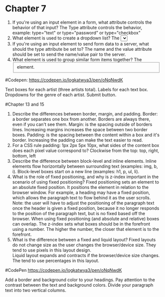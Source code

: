 # Chapter 7
1. If you're using an input element in a form, what attribute controls the behavior of that input?
The Type attribute controls the behavior, example: type="text" or type="password" or type="checkbox"
2. What element is used to create a dropdown list?
The <select> element.  
3. If you're using an input element to send form data to a server, what should the type attribute be set to?
The name and the value attribute should be set to send the name/value pair to the server.
4. What element is used to group similar form items together?
The <fieldset> element.

#Codepen:
https://codepen.io/logkatwya3/pen/oNqNwdK

Text boxes for each artist (three artists total).
Labels for each text box.
Dropdowns for the genre of each artist.
Submit button.

#Chapter 13 and 15

1. Describe the differences between border, margin, and padding.
Border: a border separates one box from another.  Borders are always there, even if you can't see them.
Margin: is the spacing outside of borders lines.  Increasing margins increases the space between two border boxes.
Padding: is the spacing between the content within a box and it's border.  Increasing the padding can make the text easier to read.
2. For a CSS rule padding: 1px 2px 5px 10px, what sides of the content box does each pixel value correspond to?
Clockwise from the top: top, right, bottom, left
3. Describe the difference between block-level and inline elements.
Inline elements flow horizontally between surrounding text (examples: img, b, i).  Block-level boxes start on a new line (examples: h1, p, ul, li).
4. What is the role of fixed positioning, and why is z-index important in the scenario of using fixed positioning?
Fixed positioning sets an element to an absolute fixed position.  It positions the element in relation to the browser window.  For example, a heading may have a fixed position, which allows the paragraph text to flow behind it as the user scrolls.  Note: the user will have to adjust the positioning of the paragraph text once the header is given a fixed position, because it no longer responds to the position of the paragraph text, but is no fixed based off the browser.  When using fixed positioning (and absolute and relative) boxes can overlap.  The z-index sets what boxes should be in the forefront using a number.  The higher the number, the closer that element is to the forefront.
5. What is the difference between a fixed and liquid layout?
Fixed layouts do not change size as the user changes the browser/device size.  They tend to use pixels in this layout design.  
Liquid layout expands and contracts if the browser/device size changes.  The tend to use percentages in this layout.  

#CodePen
https://codepen.io/logkatwya3/pen/oNqNwdK

Add a border and background color to your headings. Pay attention to the contrast between the text and background colors.
Divide your paragraph text into two vertical columns.
